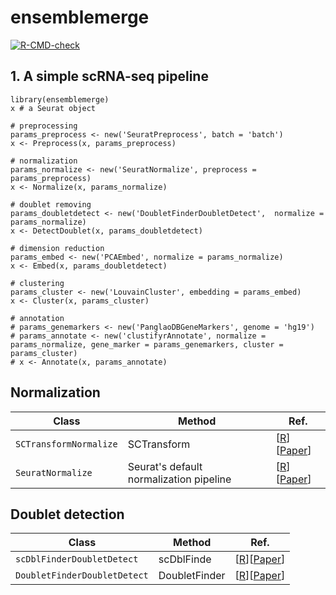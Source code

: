 # ensemblemerge

<!-- badges: start -->
[![R-CMD-check](https://github.com/erikjskie/ensemblemerge/actions/workflows/check-standard.yaml/badge.svg)](https://github.com/erikjskie/ensemblemerge/actions/workflows/check-standard.yaml)
<!-- badges: end -->

## 1. A simple scRNA-seq pipeline

```
library(ensemblemerge)
x # a Seurat object

# preprocessing
params_preprocess <- new('SeuratPreprocess', batch = 'batch')
x <- Preprocess(x, params_preprocess)

# normalization
params_normalize <- new('SeuratNormalize', preprocess = params_preprocess)
x <- Normalize(x, params_normalize)

# doublet removing 
params_doubletdetect <- new('DoubletFinderDoubletDetect',  normalize = params_normalize)
x <- DetectDoublet(x, params_doubletdetect)

# dimension reduction
params_embed <- new('PCAEmbed', normalize = params_normalize)
x <- Embed(x, params_doubletdetect)

# clustering
params_cluster <- new('LouvainCluster', embedding = params_embed)
x <- Cluster(x, params_cluster)

# annotation
# params_genemarkers <- new('PanglaoDBGeneMarkers', genome = 'hg19')
# params_annotate <- new('clustifyrAnnotate', normalize = params_normalize, gene_marker = params_genemarkers, cluster = params_cluster)
# x <- Annotate(x, params_annotate)
```

## Normalization
| Class | Method | Ref. |
| --- | --- | --- |
| `SCTransformNormalize` | SCTransform | [[R](https://satijalab.org/seurat/articles/sctransform_vignette.html)][[Paper](https://genomebiology.biomedcentral.com/articles/10.1186/s13059-019-1874-1)] | 
| `SeuratNormalize` | Seurat's default normalization pipeline | [[R](https://satijalab.org/seurat/articles/pbmc3k_tutorial.html)][[Paper](https://www.nature.com/articles/nbt.4096)] | 

## Doublet detection
| Class | Method | Ref. |
| --- | --- | --- |
| `scDblFinderDoubletDetect` | scDblFinde | [[R](https://bioconductor.org/packages/release/bioc/html/scDblFinder.html)][[Paper](https://f1000research.com/articles/10-979)] | 
| `DoubletFinderDoubletDetect` | DoubletFinder | [[R](https://github.com/chris-mcginnis-ucsf/DoubletFinder)][[Paper](https://pubmed.ncbi.nlm.nih.gov/30954475/)] | 

